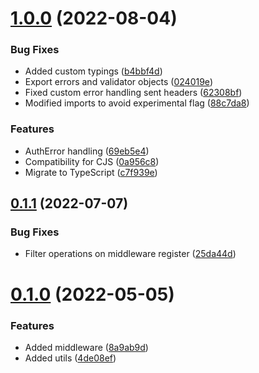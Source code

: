 # [1.0.0](https://github.com/oas-tools/oas-commons/compare/v0.1.1...v1.0.0) (2022-08-04)


### Bug Fixes

* Added custom typings ([b4bbf4d](https://github.com/oas-tools/oas-commons/commit/b4bbf4d28921078eafe1d2327ba1319136033b78))
* Export errors and validator objects ([024019e](https://github.com/oas-tools/oas-commons/commit/024019e7ceb2709714245f099b67b8f150d71778))
* Fixed custom error handling sent headers ([62308bf](https://github.com/oas-tools/oas-commons/commit/62308bff2e59cbc952255c39da21b3ae360a15e6))
* Modified imports to avoid experimental flag ([88c7da8](https://github.com/oas-tools/oas-commons/commit/88c7da8c00b6edd7c8fab6fc4ca79597d5d86c29))


### Features

* AuthError handling ([69eb5e4](https://github.com/oas-tools/oas-commons/commit/69eb5e41ff9f34e1ce1b2d402ca435ad182bcdb1))
* Compatibility for CJS ([0a956c8](https://github.com/oas-tools/oas-commons/commit/0a956c8529bbcdbf9d50c8f55445c61f6cc65667))
* Migrate to TypeScript ([c7f939e](https://github.com/oas-tools/oas-commons/commit/c7f939ed31a908f7f19c829b2c3f002c47449e1b))



## [0.1.1](https://github.com/oas-tools/oas-commons/compare/v0.1.0...v0.1.1) (2022-07-07)


### Bug Fixes

* Filter operations on middleware register ([25da44d](https://github.com/oas-tools/oas-commons/commit/25da44d83fe2adaaefc6ea3b310852e4bfbe9fca))



# [0.1.0](https://github.com/oas-tools/oas-commons/compare/8a9ab9de13eddcad87413cd26137a7107a4c0f4b...v0.1.0) (2022-05-05)


### Features

* Added middleware ([8a9ab9d](https://github.com/oas-tools/oas-commons/commit/8a9ab9de13eddcad87413cd26137a7107a4c0f4b))
* Added utils ([4de08ef](https://github.com/oas-tools/oas-commons/commit/4de08ef641a2751d35c6cb0b2545efd05975fb7f))



